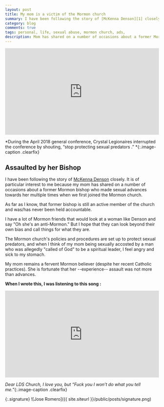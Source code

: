 ```yaml
--- 
layout: post
title: My mom is a victim of the Mormon church
summary: I have been following the story of [McKenna Denson][1] closely. It is of particular interest to me because my mom has shared on a number of occasions about a former Mormon bishop who made sexual advances towards her multiple times when we first joined the Mormon church. 
category: blog
comments: true
tags: personal, life, sexual abuse, mormon church, ads,
description: Mom has shared on a number of occasions about a former Mormon bishop who made sexual advances towards her multiple times when we first joined the Mormon church. 
---
```


 <style>.embed-container { position: relative; padding-bottom: 56.25%; height: 0; overflow: hidden; max-width: 100%; } .embed-container iframe, .embed-container object, .embed-container embed { position: absolute; top: 0; left: 0; width: 100%; height: 100%; }</style>
<div class='embed-container'><iframe src='https://www.youtube.com/embed/f119uA7k5sk?rel=0&amp;t=27s&amp;showinfo=0' frameborder='0' allowfullscreen></iframe></div>

*During the April 2018 general conference, Crystal Legionaires interrupted the conference by shouting, “stop protecting sexual predators .” *{:.image-caption .clearfix}

## Assaulted by her Bishop
I have been following the story of [McKenna Denson][2] closely. It is of particular interest to me because my mom has shared on a number of occasions about a former Mormon bishop who made sexual advances towards her multiple times when we first joined the Mormon church. 

As far as I know, that former bishop is still an active member of the church and was/has never been held accountable. 

I have a lot of Mormon friends that would look at a woman like Denson and say "Oh she's an anti-Mormon." But I hope that they can look beyond their own bias and call things for what they are. 

The Mormon church's policies and procedures are set up to protect sexual predators, and when I think of my mom being sexually accosted by a man who was allegedly "called of God" to be a spiritual leader, I feel angry and sick to my stomach.

My mom remains a fervent Mormon believer (despite her recent Catholic practices). She is fortunate that her \-\-experience\-\- assault was not more than advances. 

**When I wrote this, I was listening to this song :**
 <style>.embed-container { position: relative; padding-bottom: 56.25%; height: 0; overflow: hidden; max-width: 100%; } .embed-container iframe, .embed-container object, .embed-container embed { position: absolute; top: 0; left: 0; width: 100%; height: 100%; }</style>
<div class='embed-container'><iframe src='https://www.youtube.com/embed/bWXazVhlyxQ?rel=0&amp;t=27s&amp;showinfo=0' frameborder='0' allowfullscreen></iframe></div>

*Dear LDS Church, I love you, but “Fuck you I won’t do what you tell me.”*{:.image-caption .clearfix}

{:.signature}
![Jose Romero]({{ site.siteurl }}/public/posts/signature.png)

[1]:	https://www.huffingtonpost.com/entry/mckenna-denson-mormon-church-abuse-lawsuit_us_5ac68734e4b0337ad1e5f7f1
[2]:	https://www.huffingtonpost.com/entry/mckenna-denson-mormon-church-abuse-lawsuit_us_5ac68734e4b0337ad1e5f7f1